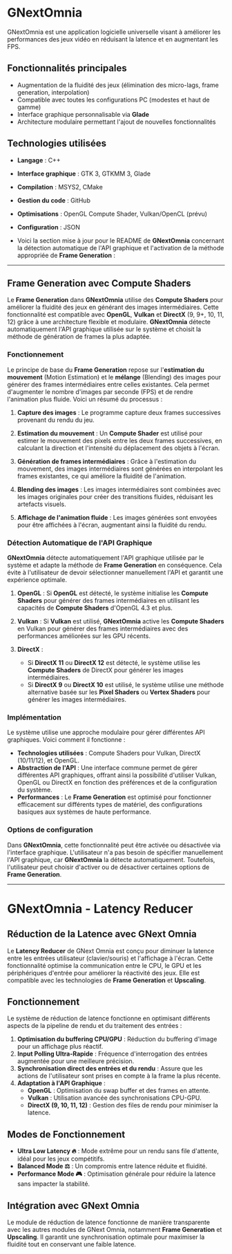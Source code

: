 # GNextOmnia

GNextOmnia est une application logicielle universelle visant à améliorer les performances des jeux vidéo en réduisant la latence et en augmentant les FPS. 

## Fonctionnalités principales
- Augmentation de la fluidité des jeux (élimination des micro-lags, frame generation, interpolation)
- Compatible avec toutes les configurations PC (modestes et haut de gamme)
- Interface graphique personnalisable via **Glade**
- Architecture modulaire permettant l'ajout de nouvelles fonctionnalités

## Technologies utilisées
- **Langage** : C++
- **Interface graphique** : GTK 3, GTKMM 3, Glade
- **Compilation** : MSYS2, CMake
- **Gestion du code** : GitHub
- **Optimisations** : OpenGL Compute Shader, Vulkan/OpenCL (prévu)
- **Configuration** : JSON

- Voici la section mise à jour pour le README de **GNextOmnia** concernant la détection automatique de l'API graphique et l'activation de la méthode appropriée de **Frame Generation** :

---

## Frame Generation avec Compute Shaders

Le **Frame Generation** dans **GNextOmnia** utilise des **Compute Shaders** pour améliorer la fluidité des jeux en générant des images intermédiaires. Cette fonctionnalité est compatible avec **OpenGL**, **Vulkan** et **DirectX** (9, 9+, 10, 11, 12) grâce à une architecture flexible et modulaire. **GNextOmnia** détecte automatiquement l'API graphique utilisée sur le système et choisit la méthode de génération de frames la plus adaptée.

### Fonctionnement

Le principe de base du **Frame Generation** repose sur l'**estimation du mouvement** (Motion Estimation) et le **mélange** (Blending) des images pour générer des frames intermédiaires entre celles existantes. Cela permet d'augmenter le nombre d'images par seconde (FPS) et de rendre l'animation plus fluide. Voici un résumé du processus :

1. **Capture des images** : 
   Le programme capture deux frames successives provenant du rendu du jeu.

2. **Estimation du mouvement** :
   Un **Compute Shader** est utilisé pour estimer le mouvement des pixels entre les deux frames successives, en calculant la direction et l'intensité du déplacement des objets à l'écran.

3. **Génération de frames intermédiaires** :
   Grâce à l'estimation du mouvement, des images intermédiaires sont générées en interpolant les frames existantes, ce qui améliore la fluidité de l'animation.

4. **Blending des images** :
   Les images intermédiaires sont combinées avec les images originales pour créer des transitions fluides, réduisant les artefacts visuels.

5. **Affichage de l'animation fluide** :
   Les images générées sont envoyées pour être affichées à l'écran, augmentant ainsi la fluidité du rendu.

### Détection Automatique de l'API Graphique

**GNextOmnia** détecte automatiquement l'API graphique utilisée par le système et adapte la méthode de **Frame Generation** en conséquence. Cela évite à l'utilisateur de devoir sélectionner manuellement l'API et garantit une expérience optimale.

1. **OpenGL** :
   Si **OpenGL** est détecté, le système initialise les **Compute Shaders** pour générer des frames intermédiaires en utilisant les capacités de **Compute Shaders** d'OpenGL 4.3 et plus.

2. **Vulkan** :
   Si **Vulkan** est utilisé, **GNextOmnia** active les **Compute Shaders** en Vulkan pour générer des frames intermédiaires avec des performances améliorées sur les GPU récents.

3. **DirectX** :
   - Si **DirectX 11** ou **DirectX 12** est détecté, le système utilise les **Compute Shaders** de DirectX pour générer les images intermédiaires.
   - Si **DirectX 9** ou **DirectX 10** est utilisé, le système utilise une méthode alternative basée sur les **Pixel Shaders** ou **Vertex Shaders** pour générer les images intermédiaires.

### Implémentation

Le système utilise une approche modulaire pour gérer différentes API graphiques. Voici comment il fonctionne :

- **Technologies utilisées** : Compute Shaders pour Vulkan, DirectX (10/11/12), et OpenGL.
- **Abstraction de l'API** : Une interface commune permet de gérer différentes API graphiques, offrant ainsi la possibilité d'utiliser Vulkan, OpenGL ou DirectX en fonction des préférences et de la configuration du système.
- **Performances** : Le **Frame Generation** est optimisé pour fonctionner efficacement sur différents types de matériel, des configurations basiques aux systèmes de haute performance.

### Options de configuration

Dans **GNextOmnia**, cette fonctionnalité peut être activée ou désactivée via l'interface graphique. L'utilisateur n'a pas besoin de spécifier manuellement l'API graphique, car **GNextOmnia** la détecte automatiquement. Toutefois, l'utilisateur peut choisir d'activer ou de désactiver certaines options de **Frame Generation**.

---

# GNextOmnia - Latency Reducer

##  Réduction de la Latence avec GNext Omnia
Le **Latency Reducer** de GNext Omnia est conçu pour diminuer la latence entre les entrées utilisateur (clavier/souris) et l'affichage à l'écran. Cette fonctionnalité optimise la communication entre le CPU, le GPU et les périphériques d'entrée pour améliorer la réactivité des jeux. Elle est compatible avec les technologies de **Frame Generation** et **Upscaling**.

##  Fonctionnement
Le système de réduction de latence fonctionne en optimisant différents aspects de la pipeline de rendu et du traitement des entrées :

1. **Optimisation du buffering CPU/GPU** : Réduction du buffering d'image pour un affichage plus réactif.
2. **Input Polling Ultra-Rapide** : Fréquence d'interrogation des entrées augmentée pour une meilleure précision.
3. **Synchronisation direct des entrées et du rendu** : Assure que les actions de l'utilisateur sont prises en compte à la frame la plus récente.
4. **Adaptation à l'API Graphique** :
   - **OpenGL** : Optimisation du swap buffer et des frames en attente.
   - **Vulkan** : Utilisation avancée des synchronisations CPU-GPU.
   - **DirectX (9, 10, 11, 12)** : Gestion des files de rendu pour minimiser la latence.

##  Modes de Fonctionnement
- **Ultra Low Latency 🔥** : Mode extrême pour un rendu sans file d'attente, idéal pour les jeux compétitifs.
- **Balanced Mode ⚖** : Un compromis entre latence réduite et fluidité.
- **Performance Mode 🎮** : Optimisation générale pour réduire la latence sans impacter la stabilité.

##  Intégration avec GNext Omnia
Le module de réduction de latence fonctionne de manière transparente avec les autres modules de GNext Omnia, notamment **Frame Generation** et **Upscaling**. Il garantit une synchronisation optimale pour maximiser la fluidité tout en conservant une faible latence.
